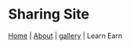 # Sharing Site

[Home](readme.md) | [About](about.md) | [gallery](mochekwa-post-gallery) | Learn Earn
